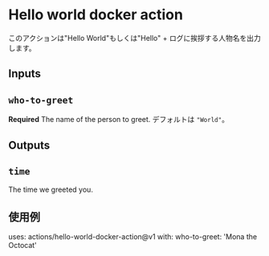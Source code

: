# Hello world docker action

このアクションは"Hello World"もしくは"Hello" + ログに挨拶する人物名を出力します。

## Inputs

## `who-to-greet`

**Required** The name of the person to greet. デフォルトは `"World"`。

## Outputs

## `time`

The time we greeted you.

## 使用例

uses: actions/hello-world-docker-action@v1
with:
  who-to-greet: 'Mona the Octocat'
